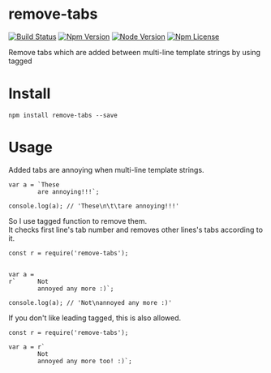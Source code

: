 # remove-tabs
[![Build Status](https://travis-ci.org/Wooooo/remove-tabs.svg?branch=master)](https://travis-ci.org/Wooooo/remove-tabs)
[![Npm Version](https://img.shields.io/npm/v/remove-tabs.svg)](https://npmjs.org/wooooo/remove-tabs)
[![Node Version](https://img.shields.io/node/v/remove-tabs.svg)](https://npmjs.org/wooooo/remove-tabs)
[![Npm License](https://img.shields.io/npm/l/remove-tabs.svg)](https://npmjs.org/wooooo/remove-tabs)

Remove tabs which are added between multi-line template strings by using tagged

# Install
```
npm install remove-tabs --save
```

# Usage
Added tabs are annoying when multi-line template strings.
```
var a = `These
		are annoying!!!`;
		
console.log(a); // 'These\n\t\tare annoying!!!'
```
So I use tagged function to remove them. <br/>
It checks first line's tab number and removes other lines's tabs according to it.
```
const r = require('remove-tabs');


var a = 
r`		Not
		annoyed any more :)`;

console.log(a); // 'Not\nannoyed any more :)'
```

If you don't like leading tagged, this is also allowed.

```
const r = require('remove-tabs');

var a = r`
		Not
		annoyed any more too! :)`;

```